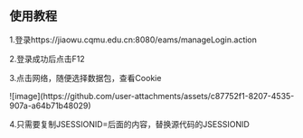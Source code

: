 <h2>使用教程</h2>
<p>1.登录https://jiaowu.cqmu.edu.cn:8080/eams/manageLogin.action</p>
<p>2.登录成功后点击F12</p>
<p>3.点击网络，随便选择数据包，查看Cookie</p>
<p>![image](https://github.com/user-attachments/assets/c87752f1-8207-4535-907a-a64b71b48029)</p>
<p>4.只需要复制JSESSIONID=后面的内容，替换源代码的JSESSIONID</p>

